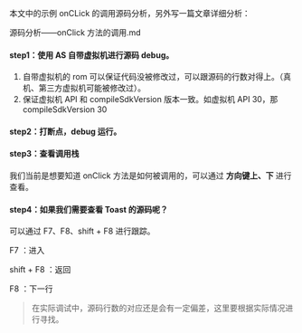本文中的示例 onCLick 的调用源码分析，另外写一篇文章详细分析：

源码分析——onClick 方法的调用.md



#### step1：使用 AS **自带虚拟机**进行源码 debug。

1. 自带虚拟机的 rom 可以保证代码没被修改过，可以跟源码的行数对得上。（真机、第三方虚拟机可能被修改过）。
2. 保证虚拟机 API 和 compileSdkVersion 版本一致。如虚拟机 API 30，那 compileSdkVersion 30

#### step2：打断点，debug 运行。

#### step3：查看调用栈

我们当前是想要知道 onClick 方法是如何被调用的，可以通过 **方向键上、下** 进行查看。

#### step4：如果我们需要查看 Toast 的源码呢？

可以通过 F7、F8、shift + F8 进行跟踪。

F7 ：进入

shift + F8 ：返回

F8 ：下一行



> 在实际调试中，源码行数的对应还是会有一定偏差，这里要根据实际情况进行寻找。

